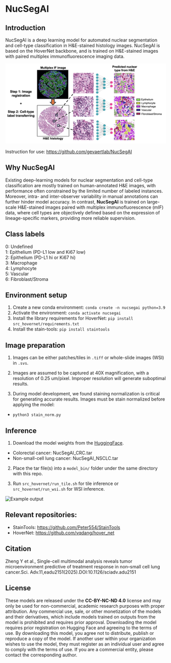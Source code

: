 # NucSegAI

## Introduction

NucSegAI is a deep learning model for automated nuclear segmentation and cell-type classification in H&E-stained histology images. NucSegAI is based on the HoverNet backbone, and is trained on H&E-stained images with paired multiplex immunofluorescence imaging data. 

![Demo](git_images/model_demo.png)

Instruction for use: https://github.com/gevaertlab/NucSegAI

## Why NucSegAI

Existing deep-learning models for nuclear segmentation and cell-type classification are mostly trained on human-annotated H&E images, with performance often constrained by the limited number of labeled instances. Moreover, intra- and inter-observer variability in manual annotations can further hinder model accuracy. In contrast, **NucSegAI** is trained on large-scale H&E-stained images paired with multiplex immunofluorescence (mIF) data, where cell types are objectively defined based on the expression of lineage-specific markers, providing more reliable supervision.

## Class labels

0: Undefined \
1: Epithelium (PD-L1 low and Ki67 low) \
2: Epithelium (PD-L1 hi or Ki67 hi) \
3: Macrophage \
4: Lymphocyte \
5: Vascular \
6: Fibroblast/Stroma

## Environment setup

1. Create a new conda environment: `conda create -n nucsegai python=3.9`
2. Activate the environment: `conda activate nucsegai`
3. Install the library requirements for HoverNet: `pip install src_hovernet/requirements.txt`
4. Install the stain-tools: `pip install staintools`

## Image preparation

1. Images can be either patches/tiles in `.tiff` or whole-slide images (WSI) in `.svs`. 

2. Images are assumed to be captured at 40X magnification, with a resolution of 0.25 um/pixel. Improper resolution will generate suboptimal results. 

2. During model development, we found staining normalization is critical for generating accurate results. Images must be stain normalized before applying the model:

- `python3 stain_norm.py`

## Inference

1. Download the model weights from the [HuggingFace](https://huggingface.co/OGevaertLab/NucSegAI/).

- Colorectal cancer: NucSegAI_CRC.tar
- Non-small-cell lung cancer: NucSegAI_NSCLC.tar 

2. Place the tar file(s) into a `model_bin/` folder under the same directory with this repo. 

3. Run `src_hovernet/run_tile.sh` for tile inference or `src_hovernet/run_wsi.sh` for WSI inference. 

![Example output](git_images/nsclc_demo.png)

## Relevant repositories: 

- StainTools: https://github.com/Peter554/StainTools 
- HoverNet: https://github.com/vqdang/hover_net

## Citation

Zheng Y et al., Single-cell multimodal analysis reveals tumor microenvironment predictive of treatment response in non–small cell lung cancer.Sci. Adv.11,eadu2151(2025).DOI:10.1126/sciadv.adu2151

## License

These models are released under the **CC-BY-NC-ND 4.0** license and may only be used for non-commercial, academic research purposes with proper attribution. Any commercial use, sale, or other monetization of the models and their derivatives, which include models trained on outputs from the model is prohibited and requires prior approval. Downloading the model requires prior registration on Hugging Face and agreeing to the terms of use. By downloading this model, you agree not to distribute, publish or reproduce a copy of the model. If another user within your organization wishes to use the model, they must register as an individual user and agree to comply with the terms of use. If you are a commercial entity, please contact the corresponding author.


































